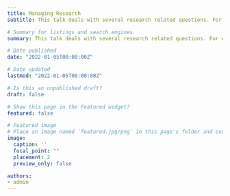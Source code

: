 ```yaml
---
title: Managing Research
subtitle: This talk deals with several research related questions. For example findings new research ideas, choose a research topic, staying updated with new research, working with your supervisors, and more. Here are the [slides](https://yonatanbitton.github.io/uploads/managing_research.pdf) from the recent university seminar talk. 

# Summary for listings and search engines
summary: This talk deals with several research related questions. For example findings new research ideas, choose a research topic, staying updated with new research, working with you supervisors, and more. 

# Date published
date: "2022-01-05T00:00:00Z"

# Date updated
lastmod: "2022-01-05T00:00:00Z"

# Is this an unpublished draft?
draft: false

# Show this page in the Featured widget?
featured: false

# Featured image
# Place an image named `featured.jpg/png` in this page's folder and customize its options here.
image:
  caption: ''
  focal_point: ""
  placement: 2
  preview_only: false

authors:
- admin
---
```

